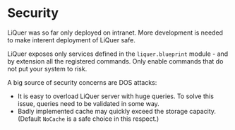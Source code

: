 # Security

LiQuer was so far only deployed on intranet. More development is needed to make interent deployment of LiQuer safe.

LiQuer exposes only services defined in the ``liquer.blueprint`` module - and by extension all the registered commands.
Only enable commands that do not put your system to risk.

A big source of security concerns are DOS attacks:
* It is easy to overload LiQuer server with huge queries. To solve this issue, queries need to be validated in some way.
* Badly implemented cache may quickly exceed the storage capacity. (Default ``NoCache`` is a safe choice in this respect.) 

